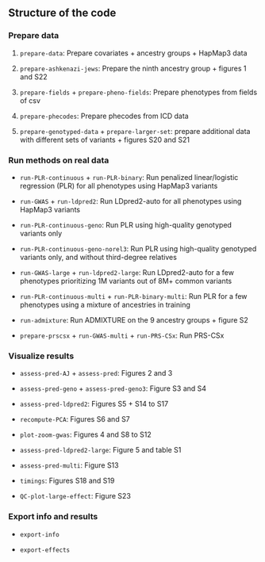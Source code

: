 ## Structure of the code

### Prepare data

1. `prepare-data`: Prepare covariates + ancestry groups + HapMap3 data

2. `prepare-ashkenazi-jews`: Prepare the ninth ancestry group + figures 1 and S22

2. `prepare-fields` + `prepare-pheno-fields`: Prepare phenotypes from fields of csv

4. `prepare-phecodes`: Prepare phecodes from ICD data

5. `prepare-genotyped-data` + `prepare-larger-set`: prepare additional data with different sets of variants + figures S20 and S21


### Run methods on real data

- `run-PLR-continuous` + `run-PLR-binary`: Run penalized linear/logistic regression (PLR) for all phenotypes using HapMap3 variants

- `run-GWAS` + `run-ldpred2`: Run LDpred2-auto for all phenotypes using HapMap3 variants

- `run-PLR-continuous-geno`: Run PLR using high-quality genotyped variants only

- `run-PLR-continuous-geno-norel3`: Run PLR using high-quality genotyped variants only, and without third-degree relatives

- `run-GWAS-large` + `run-ldpred2-large`: Run LDpred2-auto for a few phenotypes prioritizing 1M variants out of 8M+ common variants

- `run-PLR-continuous-multi` + `run-PLR-binary-multi`: Run PLR for a few phenotypes using a mixture of ancestries in training

- `run-admixture`: Run ADMIXTURE on the 9 ancestry groups + figure S2

- `prepare-prscsx` + `run-GWAS-multi` + `run-PRS-CSx`: Run PRS-CSx


### Visualize results

- `assess-pred-AJ` + `assess-pred`: Figures 2 and 3

- `assess-pred-geno` + `assess-pred-geno3`: Figure S3 and S4

- `assess-pred-ldpred2`: Figures S5 + S14 to S17

- `recompute-PCA`: Figures S6 and S7

- `plot-zoom-gwas`: Figures 4 and S8 to S12

- `assess-pred-ldpred2-large`: Figure 5 and table S1

- `assess-pred-multi`: Figure S13

- `timings`: Figures S18 and S19

- `QC-plot-large-effect`: Figure S23


### Export info and results

- `export-info`

- `export-effects`
